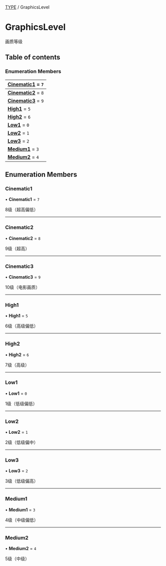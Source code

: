 [TYPE](../groups/TYPE.TYPE.md) / GraphicsLevel

# GraphicsLevel <Badge type="tip" text="Enumeration" /> <Score text="GraphicsLevel" />

画质等级

## Table of contents

### Enumeration Members <Score text="Enumeration" /> 
| **[Cinematic1](mw.GraphicsLevel.md#cinematic1)** = ``7``  |
| :----- |
| **[Cinematic2](mw.GraphicsLevel.md#cinematic2)** = ``8`` |
| **[Cinematic3](mw.GraphicsLevel.md#cinematic3)** = ``9`` |
| **[High1](mw.GraphicsLevel.md#high1)** = ``5`` |
| **[High2](mw.GraphicsLevel.md#high2)** = ``6`` |
| **[Low1](mw.GraphicsLevel.md#low1)** = ``0`` |
| **[Low2](mw.GraphicsLevel.md#low2)** = ``1`` |
| **[Low3](mw.GraphicsLevel.md#low3)** = ``2`` |
| **[Medium1](mw.GraphicsLevel.md#medium1)** = ``3`` |
| **[Medium2](mw.GraphicsLevel.md#medium2)** = ``4`` |

## Enumeration Members

### Cinematic1 <Score text="Cinematic" /> 

• **Cinematic1** = ``7``

8级（超高偏低）

___

### Cinematic2 <Score text="Cinematic" /> 

• **Cinematic2** = ``8``

9级（超高）

___

### Cinematic3 <Score text="Cinematic" /> 

• **Cinematic3** = ``9``

10级（电影画质）

___

### High1 <Score text="High" /> 

• **High1** = ``5``

6级（高级偏低）

___

### High2 <Score text="High" /> 

• **High2** = ``6``

7级（高级）

___

### Low1 <Score text="Low" /> 

• **Low1** = ``0``

1级（低级偏低）

___

### Low2 <Score text="Low" /> 

• **Low2** = ``1``

2级（低级偏中）

___

### Low3 <Score text="Low" /> 

• **Low3** = ``2``

3级（低级偏高）

___

### Medium1 <Score text="Medium" /> 

• **Medium1** = ``3``

4级（中级偏低）

___

### Medium2 <Score text="Medium" /> 

• **Medium2** = ``4``

5级（中级）
